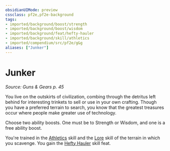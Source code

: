 ```yaml
---
obsidianUIMode: preview
cssclass: pf2e,pf2e-background
tags:
- imported/background/boost/strength
- imported/background/boost/wisdom
- imported/background/feat/hefty-hauler
- imported/background/skill/athletics
- imported/compendium/src/pf2e/g&g
aliases: ["Junker"]
---
```

# Junker
*Source: Guns & Gears p. 45*  

You live on the outskirts of civilization, combing through the detritus left behind for interesting trinkets to sell or use in your own crafting. Though you have a preferred terrain to search, you know that the greatest treasures occur where people make greater use of technology.

Choose two ability boosts. One must be to Strength or Wisdom, and one is a free ability boost.

You're trained in the [Athletics](../../skills.md#Athletics) skill and the [Lore](../../skills.md#Lore) skill of the terrain in which you scavenge. You gain the [Hefty Hauler](../../feats/hefty-hauler.md) skill feat.